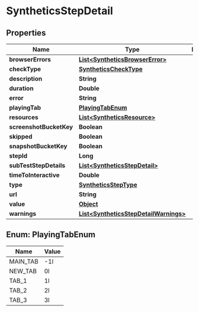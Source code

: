 

# SyntheticsStepDetail

## Properties

Name | Type | Description | Notes
------------ | ------------- | ------------- | -------------
**browserErrors** | [**List&lt;SyntheticsBrowserError&gt;**](SyntheticsBrowserError.md) |  |  [optional]
**checkType** | [**SyntheticsCheckType**](SyntheticsCheckType.md) |  |  [optional]
**description** | **String** |  |  [optional]
**duration** | **Double** |  |  [optional]
**error** | **String** |  |  [optional]
**playingTab** | [**PlayingTabEnum**](#PlayingTabEnum) |  |  [optional]
**resources** | [**List&lt;SyntheticsResource&gt;**](SyntheticsResource.md) |  |  [optional]
**screenshotBucketKey** | **Boolean** |  |  [optional]
**skipped** | **Boolean** |  |  [optional]
**snapshotBucketKey** | **Boolean** |  |  [optional]
**stepId** | **Long** |  |  [optional]
**subTestStepDetails** | [**List&lt;SyntheticsStepDetail&gt;**](SyntheticsStepDetail.md) |  |  [optional]
**timeToInteractive** | **Double** |  |  [optional]
**type** | [**SyntheticsStepType**](SyntheticsStepType.md) |  |  [optional]
**url** | **String** |  |  [optional]
**value** | [**Object**](.md) |  |  [optional]
**warnings** | [**List&lt;SyntheticsStepDetailWarnings&gt;**](SyntheticsStepDetailWarnings.md) |  |  [optional]



## Enum: PlayingTabEnum

Name | Value
---- | -----
MAIN_TAB | -1l
NEW_TAB | 0l
TAB_1 | 1l
TAB_2 | 2l
TAB_3 | 3l




